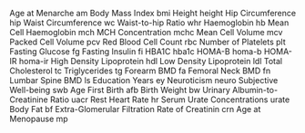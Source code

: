 Age at Menarche 	 am 
Body Mass Index 	 bmi 
Height 	 height 
Hip Circumference 	 hip 
Waist Circumference 	 wc 
Waist-to-hip Ratio 	 whr 
Haemoglobin 	 hb 
Mean Cell Haemoglobin 	 mch 
MCH Concentration 	 mchc 
Mean Cell Volume 	 mcv 
Packed Cell Volume 	 pcv 
Red Blood Cell Count 	 rbc 
Number of Platelets 	 plt 
Fasting Glucose 	 fg 
Fasting Insulin 	 fi 
HBA1C 	 hba1c 
HOMA-B 	 homa-b 
HOMA-IR 	 homa-ir 
High Density Lipoprotein 	 hdl 
Low Density Lipoprotein 	 ldl 
Total Cholesterol 	 tc 
Triglycerides 	 tg 
Forearm BMD 	 fa 
Femoral Neck BMD 	 fn 
Lumbar Spine BMD 	 ls 
Education Years 	 ey 
Neuroticism 	 neuro 
Subjective Well-being 	 swb 
Age First Birth 	 afb 
Birth Weight 	 bw 
Urinary Albumin-to-Creatinine Ratio 	 uacr 
Rest Heart Rate 	 hr 
Serum Urate Concentrations 	 urate 
Body Fat 	 bf 
Extra-Glomerular Filtration Rate of Creatinin 	 crn 
Age at Menopause 	 mp 
